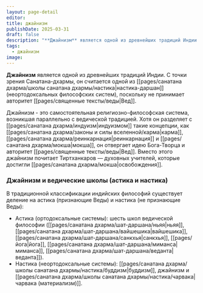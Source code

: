 ```yaml
---
layout: page-detail
editor: 
title: джайнизм
publishDate: 2025-03-31
draft: false
description: "**Джайнизм** является одной из древнейших традиций Индии. С точки зрения Санатана-дхармы, он считается одной из настика-даршан (неортодоксальных философских систем), поскольку не принимает авторитет Вед."
tags:
  - джайнизм
image:
---
```

**Джайнизм** является одной из древнейших традиций Индии. С точки зрения Санатана-дхармы, он считается одной из [[pages/санатана дхарма/школы санатана дхармы/настика|настика-даршан]] (неортодоксальных философских систем), поскольку не принимает авторитет [[pages/священные тексты/веды|Вед]].

Джайнизм - это самостоятельная религиозно-философская система, возникшая параллельно с ведической традицией. Хотя он разделяет с [[pages/санатана дхарма/индуизм|индуизмом]] такие концепции, как [[pages/санатана дхарма/законы и силы вселенной/карма|карма]], [[pages/санатана дхарма/реинкарнация|реинкарнация]] и [[pages/санатана дхарма/мокша|мокша]], он отвергает идею Бога-Творца и авторитет [[pages/священные тексты/веды|Вед]]. Вместо этого джайнизм почитает Тиртханкаров — духовных учителей, которые достигли [[pages/санатана дхарма/мокша|освобождения]].

### Джайнизм и ведические школы (астика и настика)

В традиционной классификации индийских философий существует деление на астика (признающие Веды) и настика (не признающие Веды):
- Астика (ортодоксальные системы): шесть школ ведической философии ([[pages/санатана дхарма/шат-даршана/ньяя|ньяя]], [[pages/санатана дхарма/шат-даршана/вайшешика|вайшешика]], [[pages/санатана дхарма/шат-даршана/санкхья|санкхья]], [[pages/йога|йога]], [[pages/санатана дхарма/шат-даршана/миманса|миманса]], [[pages/санатана дхарма/шат-даршана/веданта|веданта]]).
- Настика (неортодоксальные системы): [[pages/санатана дхарма/школы санатана дхармы/настика/буддизм|буддизм]], джайнизм и [[pages/санатана дхарма/школы санатана дхармы/настика/чарвака|чарвака (материализм)]].